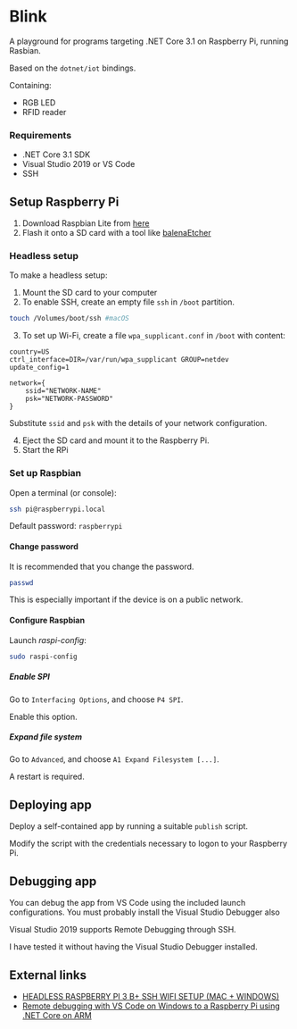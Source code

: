 # Blink

A playground for programs targeting .NET Core 3.1 on Raspberry Pi, running Rasbian.

Based on the ```dotnet/iot``` bindings.

Containing:

* RGB LED
* RFID reader

### Requirements
* .NET Core 3.1 SDK
*  Visual Studio 2019 or VS Code
*  SSH

## Setup Raspberry Pi

1. Download Raspbian Lite from [here](https://www.raspberrypi.org/downloads/raspbian/)
2. Flash it onto a SD card with a tool like [balenaEtcher](https://www.balena.io/etcher/)

### Headless setup

To make a headless setup:

1. Mount the SD card to your computer
2. To enable SSH, create an empty file ```ssh``` in ```/boot``` partition.

```bash
touch /Volumes/boot/ssh #macOS
```

3. To set up Wi-Fi, create a file ```wpa_supplicant.conf``` in ```/boot``` with content:

```
country=US
ctrl_interface=DIR=/var/run/wpa_supplicant GROUP=netdev
update_config=1

network={
    ssid="NETWORK-NAME"
    psk="NETWORK-PASSWORD"
}
```

Substitute ```ssid``` and ```psk``` with the details of your network configuration.

4. Eject the SD card and mount it to the Raspberry Pi.
5. Start the RPi

### Set up Raspbian

Open a terminal (or console):

```bash
ssh pi@raspberrypi.local
```

Default password: ```raspberrypi```

#### Change password

It is recommended that you change the password.

```bash
passwd
```

This is especially important if the device is on a public network.


#### Configure Raspbian

Launch *raspi-config*:

```bash
sudo raspi-config
```

##### Enable SPI

Go to ```Interfacing Options```, and choose ```P4 SPI```.

Enable this option.


##### Expand file system

Go to ```Advanced```, and choose ```A1 Expand Filesystem [...]```.

A restart is required.

## Deploying app

Deploy a self-contained app by running a suitable ```publish``` script.

Modify the script with the credentials necessary to logon to your Raspberry Pi.

## Debugging app

You can debug the app from VS Code using the included launch configurations. You must probably install the Visual Studio Debugger also

Visual Studio 2019 supports Remote Debugging through SSH.

I have tested it without having the Visual Studio Debugger installed.

## External links

* [HEADLESS RASPBERRY PI 3 B+ SSH WIFI SETUP (MAC + WINDOWS)
](https://desertbot.io/blog/headless-raspberry-pi-3-bplus-ssh-wifi-setup)
* [Remote debugging with VS Code on Windows to a Raspberry Pi using .NET Core on ARM](https://www.hanselman.com/blog/RemoteDebuggingWithVSCodeOnWindowsToARaspberryPiUsingNETCoreOnARM.aspx)